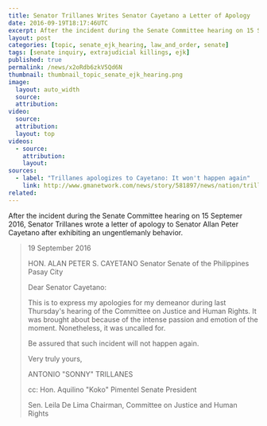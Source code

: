 ```yaml
---
title: Senator Trillanes Writes Senator Cayetano a Letter of Apology
date: 2016-09-19T18:17:46UTC
excerpt: After the incident during the Senate Committee hearing on 15 Septemer 2016, Senator Trillanes wrote a letter of apology to Senator Alan Peter Cayetano after exhibiting an ungentlemanly behavior.
layout: post
categories: [topic, senate_ejk_hearing, law_and_order, senate]
tags: [senate inquiry, extrajudicial killings, ejk]
published: true
permalink: /news/x2oRdb6zkV5Qd6N
thumbnail: thumbnail_topic_senate_ejk_hearing.png
image:
  layout: auto_width
  source: 
  attribution: 
video:
  source: 
  attribution: 
  layout: top
videos:
  - source: 
    attribution: 
    layout: 
sources:
  - label: "Trillanes apologizes to Cayetano: It won't happen again"
    link: http://www.gmanetwork.com/news/story/581897/news/nation/trillanes-apologizes-to-cayetano-it-won-t-happen-again
related:
---
```


After the incident during the Senate Committee hearing on 15 Septemer 2016, Senator Trillanes wrote a letter of apology to Senator Allan Peter Cayetano after exhibiting an ungentlemanly behavior.

> 19 September 2016
>
>
> HON. ALAN PETER S. CAYETANO
> Senator
> Senate of the Philippines
> Pasay City
>
> Dear Senator Cayetano:
>
> This is to express my apologies for my demeanor during last Thursday's hearing of the Committee on Justice and Human Rights. It was brought about because of the intense passion and emotion of the moment. Nonetheless, it was uncalled for.
>
> Be assured that such incident will not happen again.
>
> Very truly yours,
>
> 
> ANTONIO "SONNY" TRILLANES
>
> cc:
> Hon. Aquilino "Koko" Pimentel
> Senate President
>
> Sen. Leila De Lima
> Chairman, Committee on Justice and Human Rights
